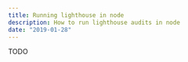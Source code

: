 ```yaml
---
title: Running lighthouse in node
description: How to run lighthouse audits in node
date: "2019-01-28"
---
```


TODO
